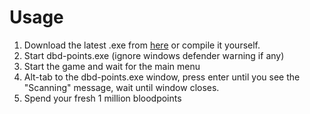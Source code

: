 # Usage

1. Download the latest .exe from [here](https://github.com/sevenseassinbad/dbd-points/releases/download/1.0/dbd-points.exe) or compile it yourself.
1. Start dbd-points.exe (ignore windows defender warning if any)
2. Start the game and wait for the main menu
4. Alt-tab to the dbd-points.exe window, press enter until you see the "Scanning" message, wait until window closes.
5. Spend your fresh 1 million bloodpoints
